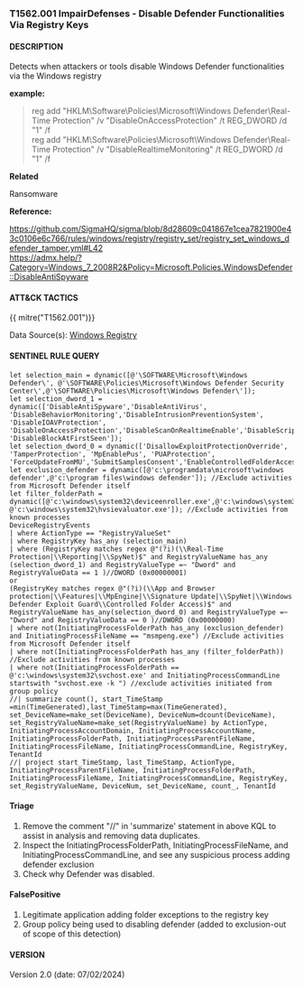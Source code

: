 ### T1562.001 ImpairDefenses - Disable Defender Functionalities Via Registry Keys

#### DESCRIPTION

Detects when attackers or tools disable Windows Defender functionalities via the Windows registry

**example:**

> reg add "HKLM\\Software\\Policies\\Microsoft\\Windows Defender\\Real-Time Protection" /v "DisableOnAccessProtection" /t REG_DWORD /d "1" /f <br>
> reg add "HKLM\\Software\\Policies\\Microsoft\\Windows Defender\\Real-Time Protection" /v "DisableRealtimeMonitoring" /t REG_DWORD /d "1" /f <br>

**Related**

Ransomware

**Reference:**

https://github.com/SigmaHQ/sigma/blob/8d28609c041867e1cea7821900e43c0106e6c766/rules/windows/registry/registry_set/registry_set_windows_defender_tamper.yml#L42 <br>
https://admx.help/?Category=Windows_7_2008R2&Policy=Microsoft.Policies.WindowsDefender::DisableAntiSpyware <br>

#### ATT&CK TACTICS

{{ mitre("T1562.001")}}

Data Source(s): [Windows Registry](https://attack.mitre.org/datasources/DS0024)

#### SENTINEL RULE QUERY

```
let selection_main = dynamic([@'\SOFTWARE\Microsoft\Windows Defender\', @'\SOFTWARE\Policies\Microsoft\Windows Defender Security Center\',@'\SOFTWARE\Policies\Microsoft\Windows Defender\']); 
let selection_dword_1 = dynamic(['DisableAntiSpyware','DisableAntiVirus', 'DisableBehaviorMonitoring','DisableIntrusionPreventionSystem', 'DisableIOAVProtection', 'DisableOnAccessProtection','DisableScanOnRealtimeEnable','DisableScriptScanning','DisableEnhancedNotifications',  'DisableBlockAtFirstSeen']); 
let selection_dword_0 = dynamic(['DisallowExploitProtectionOverride', 'TamperProtection', 'MpEnablePus', 'PUAProtection', 'ForceUpdateFromMU','SubmitSamplesConsent','EnableControlledFolderAccess']); 
let exclusion_defender = dynamic([@'c:\programdata\microsoft\windows defender',@'c:\program files\windows defender']); //Exclude activities from Microsoft Defender itself
let filter_folderPath = dynamic([@'c:\windows\system32\deviceenroller.exe',@'c:\windows\system32\omadmclient.exe', @'c:\windows\system32\hvsievaluator.exe']); //Exclude activities from known processes
DeviceRegistryEvents
| where ActionType == "RegistryValueSet"
| where RegistryKey has_any (selection_main)
| where (RegistryKey matches regex @"(?i)(\\Real-Time Protection|\\Reporting|\\SpyNet)$" and RegistryValueName has_any (selection_dword_1) and RegistryValueType =~ "Dword" and RegistryValueData == 1 )//DWORD (0x00000001) 
or 
(RegistryKey matches regex @"(?i)(\\App and Browser protection|\\Features|\\MpEngine|\\Signature Update|\\SpyNet|\\Windows Defender Exploit Guard\\Controlled Folder Access)$" and RegistryValueName has_any(selection_dword_0) and RegistryValueType =~ "Dword" and RegistryValueData == 0 )//DWORD (0x00000000) 
| where not(InitiatingProcessFolderPath has_any (exclusion_defender) and InitiatingProcessFileName == "msmpeng.exe") //Exclude activities from Microsoft Defender itself
| where not(InitiatingProcessFolderPath has_any (filter_folderPath)) //Exclude activities from known processes
| where not(InitiatingProcessFolderPath == @'c:\windows\system32\svchost.exe' and InitiatingProcessCommandLine startswith "svchost.exe -k ") //exclude activities initiated from group policy
//| summarize count(), start_TimeStamp =min(TimeGenerated),last_TimeStamp=max(TimeGenerated), set_DeviceName=make_set(DeviceName), DeviceNum=dcount(DeviceName), set_RegistryValueName=make_set(RegistryValueName) by ActionType, InitiatingProcessAccountDomain, InitiatingProcessAccountName, InitiatingProcessFolderPath, InitiatingProcessParentFileName, InitiatingProcessFileName, InitiatingProcessCommandLine, RegistryKey, TenantId
//| project start_TimeStamp, last_TimeStamp, ActionType, InitiatingProcessParentFileName, InitiatingProcessFolderPath, InitiatingProcessFileName, InitiatingProcessCommandLine, RegistryKey, set_RegistryValueName, DeviceNum, set_DeviceName, count_, TenantId
```

#### Triage

1. Remove the comment "//" in 'summarize' statement in above KQL to assist in analysis and removing data duplicates.
1. Inspect the InitiatingProcessFolderPath, InitiatingProcessFileName, and InitiatingProcessCommandLine, and see any suspicious process adding defender exclusion
1. Check why Defender was disabled.

#### FalsePositive

1. Legitimate application adding folder exceptions to the registry key
1. Group policy being used to disabling defender (added to exclusion-out of scope of this detection)

#### VERSION

Version 2.0 (date: 07/02/2024)
